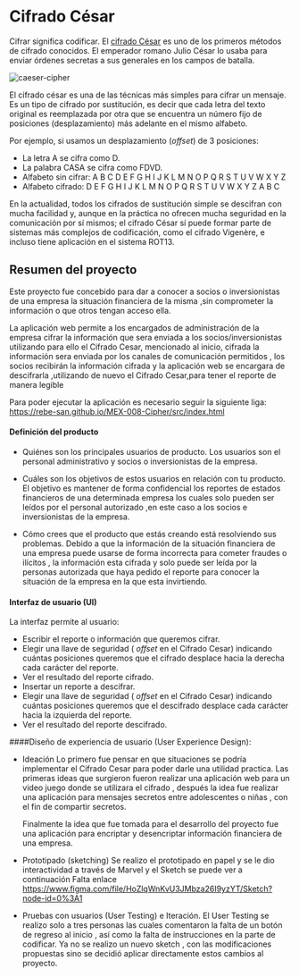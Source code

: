 
# Cifrado César

Cifrar significa codificar. El [cifrado César](https://en.wikipedia.org/wiki/Caesar_cipher) es uno de los primeros métodos de cifrado conocidos. El emperador romano Julio César lo usaba para enviar órdenes secretas a sus generales en los campos de batalla.

![caeser-cipher](https://upload.wikimedia.org/wikipedia/commons/thumb/2/2b/Caesar3.svg/2000px-Caesar3.svg.png)

El cifrado césar es una de las técnicas más simples para cifrar un mensaje. Es un tipo de cifrado por sustitución, es decir que cada letra del texto original es reemplazada por otra que se encuentra un número fijo de posiciones (desplazamiento) más adelante en el mismo alfabeto.

Por ejemplo, si usamos un desplazamiento (_offset_) de 3 posiciones:

- La letra A se cifra como D.
- La palabra CASA se cifra como FDVD.
- Alfabeto sin cifrar: A B C D E F G H I J K L M N O P Q R S T U V W X Y Z
- Alfabeto cifrado: D E F G H I J K L M N O P Q R S T U V W X Y Z A B C

En la actualidad, todos los cifrados de sustitución simple se descifran con mucha facilidad y, aunque en la práctica no ofrecen mucha seguridad en la comunicación por sí mismos; el cifrado César sí puede formar parte de sistemas más complejos de codificación, como el cifrado Vigenère, e incluso tiene aplicación en el sistema ROT13.

## Resumen del proyecto

Este proyecto fue concebido para dar a conocer a socios o inversionistas de una empresa la situación financiera de la misma ,sin comprometer la información o que otros tengan acceso  ella.

La aplicación web permite a los encargados de administración de la empresa cifrar la información que sera enviada a los socios/inversionistas utilizando para ello el Cifrado Cesar, mencionado al inicio, cifrada la información sera enviada por los canales de comunicación permitidos , los socios recibirán la información cifrada y la aplicación web se encargara de descifrarla ,utilizando de nuevo el Cifrado Cesar,para tener el reporte de manera legible

Para poder ejecutar la aplicación es necesario seguir la siguiente liga:
https://rebe-san.github.io/MEX-008-Cipher/src/index.html


#### Definición del producto

- Quiénes son los principales usuarios de producto.
  Los usuarios son el personal administrativo y socios o inversionistas de la empresa.
- Cuáles son los objetivos de estos usuarios en relación con tu producto.
  El objetivo es mantener de forma confidencial los reportes de estados financieros de una determinada empresa los cuales solo pueden ser leídos por el personal autorizado ,en este caso a los socios e inversionistas de la empresa.

- Cómo crees que el producto que estás creando está resolviendo sus problemas.
  Debido a que la información de la situación financiera de una empresa puede usarse de forma incorrecta para cometer fraudes o ilícitos , la información esta cifrada y solo puede ser leída por la personas autorizada que haya pedido el reporte para conocer la situación de la empresa en la que esta invirtiendo.

#### Interfaz de usuario (UI)

La interfaz permite al usuario:
- Escribir el reporte o información que queremos cifrar.
- Elegir una llave de seguridad ( _offset_ en el Cifrado Cesar) indicando cuántas posiciones queremos que el cifrado desplace hacia la derecha cada carácter del reporte.
- Ver el resultado del reporte cifrado.
- Insertar un reporte a descifrar.
- Elegir una llave de seguridad ( _offset_ en el Cifrado Cesar) indicando cuántas posiciones queremos que el descifrado desplace cada carácter hacia la izquierda del reporte.
- Ver el resultado del reporte descifrado.


####Diseño de experiencia de usuario (User Experience Design):

- Ideación
  Lo primero fue pensar en que situaciones se podría implementar el Cifrado Cesar para poder darle una utilidad practica.
  Las primeras ideas que surgieron fueron realizar una aplicación web para un video juego donde se utilizara el cifrado , después la idea fue realizar una aplicación para mensajes secretos entre adolescentes o niñas , con el fin de compartir secretos.

  Finalmente la idea que fue tomada para el desarrollo del proyecto fue una aplicación para encriptar y desencriptar información financiera de una empresa.

- Prototipado (sketching)
  Se realizo el prototipado en papel y se le dio interactividad a través de Marvel y el Sketch se puede ver a continuación
  Falta enlace
  https://www.figma.com/file/HoZlqWnKvU3JMbza26I9yzYT/Sketch?node-id=0%3A1
- Pruebas con usuarios (User Testing) e Iteración.
  El User Testing se realizo solo a tres personas las cuales comentaron la falta de un botón de regreso al inicio , así como la falta de instrucciones en la parte de codificar. Ya no se realizo un nuevo sketch , con las modificaciones propuestas sino se decidió aplicar directamente estos cambios al proyecto.
